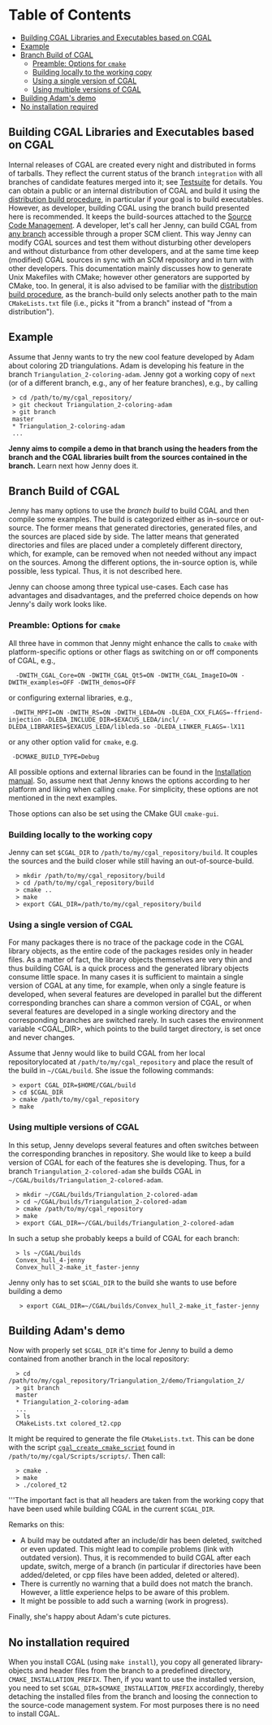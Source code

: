 <!--TOC-->

# Table of Contents
* [Building CGAL Libraries and Executables based on CGAL](#building-cgal-libraries-and-executables-based-on-cgal)
* [Example](#example)
* [Branch Build of CGAL](#branch-build-of-cgal)
  * [Preamble: Options for `cmake`](#preamble-options-for-cmake)
  * [Building locally to the working copy](#building-locally-to-the-working-copy)
  * [Using a single version of CGAL](#using-a-single-version-of-cgal)
  * [Using multiple versions of CGAL](#using-multiple-versions-of-cgal)
* [Building Adam's demo](#building-adam's-demo)
* [No installation required](#no-installation-required)

<!--TOC-->

## Building CGAL Libraries and Executables based on CGAL

Internal releases of CGAL are created every night and distributed in
forms of tarballs. They reflect the current status of the branch `integration`
with all branches of candidate features merged into it; see
[Testsuite](Developing-Features-with-Git#integrating-the-feature-branch-and-adding-it-to-the-testsuite)
for details. You can obtain a public or an internal distribution of CGAL
and build it using the [distribution build procedure](http://doc.cgal.org/latest/Manual/installation.html),
in particular if your goal is to build executables. However, as
developer, building CGAL using the branch build presented here is
recommended. It keeps the build-sources attached to the [Source Code Management](Source-Code-Management-with-Git). A
developer, let's call her Jenny, can build CGAL from [any branch](Source-Code-Management-with-Git#branches)
accessible through a proper SCM client. This way Jenny can modify CGAL
sources and test them without disturbing other developers and without
disturbance from other developers, and at the same time keep (modified)
CGAL sources in sync with an SCM repository and in turn with other
developers. This documentation mainly discusses how to generate Unix
Makefiles with CMake; however other generators are supported by CMake,
too. In general, it is also advised to be familiar with the
[distribution build procedure](http://doc.cgal.org/latest/Manual/installation.html),
as the branch-build only selects another path to the main
`CMakeLists.txt` file (i.e., picks it "from a branch" instead of "from a
distribution").

## Example

Assume that Jenny wants to try the new cool feature developed by Adam
about coloring 2D triangulations. Adam is developing his feature in the
branch `Triangulation_2-coloring-adam`. Jenny got a working copy of
`next` (or of a different branch, e.g., any of her feature branches),
e.g., by calling

``` {.bash}
 > cd /path/to/my/cgal_repository/
 > git checkout Triangulation_2-coloring-adam
 > git branch
 master
 * Triangulation_2-coloring-adam
 ...
```

**Jenny aims to compile a demo in that branch using the headers from the
branch and the CGAL libraries built from the sources contained in the
branch.** Learn next how Jenny does it.

## Branch Build of CGAL

Jenny has many options to use the *branch build* to build CGAL and then
compile some examples. The build is categorized either as in-source or
out-source. The former means that generated directories, generated
files, and the sources are placed side by side. The latter means that
generated directories and files are placed under a completely different
directory, which, for example, can be removed when not needed without
any impact on the sources. Among the different options, the in-source
option is, while possible, less typical. Thus, it is not described here.

Jenny can choose among three typical use-cases. Each case has advantages
and disadvantages, and the preferred choice depends on how Jenny's daily
work looks like.

### Preamble: Options for `cmake`

All three have in common that Jenny might enhance the calls to `cmake`
with platform-specific options or other flags as switching on or off
components of CGAL, e.g.,

``` {.bash}
  -DWITH_CGAL_Core=ON -DWITH_CGAL_Qt5=ON -DWITH_CGAL_ImageIO=ON -DWITH_examples=OFF -DWITH_demos=OFF
```

or configuring external libraries, e.g.,

``` {.bash}
 -DWITH_MPFI=ON -DWITH_RS=ON -DWITH_LEDA=ON -DLEDA_CXX_FLAGS=-ffriend-injection -DLEDA_INCLUDE_DIR=$EXACUS_LEDA/incl/ -DLEDA_LIBRARIES=$EXACUS_LEDA/libleda.so -DLEDA_LINKER_FLAGS=-lX11  
```

or any other option valid for `cmake`, e.g.

``` {.bash}
 -DCMAKE_BUILD_TYPE=Debug
```

All possible options and external libraries can be found in the
[Installation manual](http://doc.cgal.org/latest/Manual/installation.html#title22).
So, assume next that Jenny knows the options according to her platform
and liking when calling `cmake`. For simplicity, these options are not
mentioned in the next examples.

Those options can also be set using the CMake GUI `cmake-gui`.

### Building locally to the working copy

Jenny can set `$CGAL_DIR` to `/path/to/my/cgal_repository/build`. It
couples the sources and the build closer while still having an
out-of-source-build.

``` {.bash}
  > mkdir /path/to/my/cgal_repository/build
  > cd /path/to/my/cgal_repository/build
  > cmake ..
  > make
  > export CGAL_DIR=/path/to/my/cgal_repository/build
```

### Using a single version of CGAL

For many packages there is no trace of the package code in the CGAL
library objects, as the entire code of the packages resides only in
header files. As a matter of fact, the library objects themselves are
very thin and thus building CGAL is a quick process and the generated
library objects consume little space. In many cases it is sufficient to
maintain a single version of CGAL at any time, for example, when only a
single feature is developed, when several features are developed in
parallel but the different corresponding branches can share a common
version of CGAL, or when several features are developed in a single
working directory and the corresponding branches are switched rarely. In
such cases the environment variable <CGAL_DIR>, which points to the
build target directory, is set once and never changes.

Assume that Jenny would like to build CGAL from her local
repositorylocated at `/path/to/my/cgal_repository` and place the result
of the build in `~/CGAL/build`. She issue the following commands:

``` {.bash}
 > export CGAL_DIR=$HOME/CGAL/build
 > cd $CGAL_DIR
 > cmake /path/to/my/cgal_repository
 > make
```

### Using multiple versions of CGAL

In this setup, Jenny develops several features and often switches
between the corresponding branches in repository. She would like to keep
a build version of CGAL for each of the features she is developing.
Thus, for a branch `Triangulation_2-colored-adam` she builds CGAL in
`~/CGAL/builds/Triangulation_2-colored-adam`.

``` {.bash}
  > mkdir ~/CGAL/builds/Triangulation_2-colored-adam
  > cd ~/CGAL/builds/Triangulation_2-colored-adam
  > cmake /path/to/my/cgal_repository
  > make
  > export CGAL_DIR=~/CGAL/builds/Triangulation_2-colored-adam
```

In such a setup she probably keeps a build of CGAL for each branch:

``` {.bash}
  > ls ~/CGAL/builds
  Convex_hull_4-jenny
  Convex_hull_2-make_it_faster-jenny
```

Jenny only has to set `$CGAL_DIR` to the build she wants to use before
building a demo

``` {.bash}
   > export CGAL_DIR=~/CGAL/builds/Convex_hull_2-make_it_faster-jenny
```

## Building Adam's demo

Now with properly set `$CGAL_DIR` it's time for Jenny to build a demo
contained from another branch in the local repository:

``` {.bash}
  > cd /path/to/my/cgal_repository/Triangulation_2/demo/Triangulation_2/
  > git branch
  master
  * Triangulation_2-coloring-adam
  ...
  > ls
  CMakeLists.txt colored_t2.cpp
```

It might be required to generate the file `CMakeLists.txt`. This can be
done with the script [`cgal_create_cmake_script`](Scripts#cgal_create_cmake_script-same-as-cgal_create_cmakelists)
found in `/path/to/my/cgal/Scripts/scripts/`. Then call:

``` {.bash}
  > cmake .
  > make
  > ./colored_t2
```

'''The important fact is that all headers are taken from the working copy
that have been used while building CGAL in the current `$CGAL_DIR`.

Remarks on this:

-   A build may be outdated after an include/dir has been deleted,
    switched or even updated. This might lead to compile problems (link
    with outdated version). Thus, it is recommended to build CGAL after
    each update, switch, merge of a branch (in particular if directories
    have been added/deleted, or cpp files have been added, deleted or
    altered).
-   There is currently no warning that a build does not match the
    branch. However, a little experience helps to be aware of this
    problem.
-   It might be possible to add such a warning (work in progress).

Finally, she's happy about Adam's cute pictures.

## No installation required

When you install CGAL (using `make install`), you copy all generated
library-objects and header files from the branch to a predefined
directory, `CMAKE_INSTALLATION_PREFIX`. Then, if you want to use the
installed version, you need to set
`$CGAL_DIR=$CMAKE_INSTALLATION_PREFIX` accordingly, thereby detaching
the installed files from the branch and loosing the connection to the
source-code management system. For most purposes there is no need to
install CGAL.
